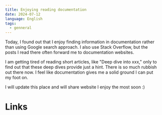 ```yaml
---
title: Enjoying reading documentation
date: 2024-07-12
language: English
tags:
  - genneral
---
```


Today, I found out that I enjoy finding information in documentation rather than using Google search approach. I also use Stack Overflow, but the posts I read there often forward me to documentation websites. 

I am getting tired of reading short articles, like "Deep dive into xxx," only to find out that these deep dives provide just a hint. There is so much rubbish out there now. I feel like documentation gives me a solid ground I can put my foot on.

I will update this place and will share website I enjoy the most soon :) 
# Links
